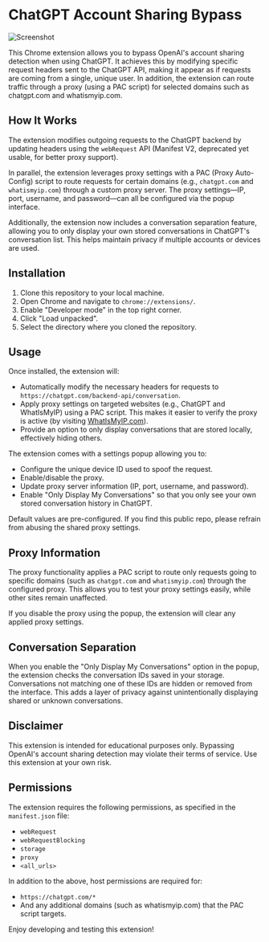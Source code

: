 # ChatGPT Account Sharing Bypass
![Screenshot](https://i.postimg.cc/mDFQmTsR/Cn-P-02022025-114144.png)

This Chrome extension allows you to bypass OpenAI's account sharing detection when using ChatGPT. It achieves this by modifying specific request headers sent to the ChatGPT API, making it appear as if requests are coming from a single, unique user. In addition, the extension can route traffic through a proxy (using a PAC script) for selected domains such as chatgpt.com and whatismyip.com.

## How It Works

The extension modifies outgoing requests to the ChatGPT backend by updating headers using the `webRequest` API (Manifest V2, deprecated yet usable, for better proxy support).

In parallel, the extension leverages proxy settings with a PAC (Proxy Auto-Config) script to route requests for certain domains (e.g., `chatgpt.com` and `whatismyip.com`) through a custom proxy server. The proxy settings—IP, port, username, and password—can all be configured via the popup interface.

Additionally, the extension now includes a conversation separation feature, allowing you to only display your own stored conversations in ChatGPT's conversation list. This helps maintain privacy if multiple accounts or devices are used.

## Installation

1. Clone this repository to your local machine.
2. Open Chrome and navigate to `chrome://extensions/`.
3. Enable "Developer mode" in the top right corner.
4. Click "Load unpacked".
5. Select the directory where you cloned the repository.

## Usage

Once installed, the extension will:
  
- Automatically modify the necessary headers for requests to `https://chatgpt.com/backend-api/conversation`.
- Apply proxy settings on targeted websites (e.g., ChatGPT and WhatIsMyIP) using a PAC script. This makes it easier to verify the proxy is active (by visiting [WhatIsMyIP.com](https://www.whatismyip.com/)).
- Provide an option to only display conversations that are stored locally, effectively hiding others.

The extension comes with a settings popup allowing you to:
  
- Configure the unique device ID used to spoof the request.
- Enable/disable the proxy.
- Update proxy server information (IP, port, username, and password).
- Enable "Only Display My Conversations" so that you only see your own stored conversation history in ChatGPT.

Default values are pre-configured. If you find this public repo, please refrain from abusing the shared proxy settings.

## Proxy Information

The proxy functionality applies a PAC script to route only requests going to specific domains (such as `chatgpt.com` and `whatismyip.com`) through the configured proxy. This allows you to test your proxy settings easily, while other sites remain unaffected.

If you disable the proxy using the popup, the extension will clear any applied proxy settings.

## Conversation Separation

When you enable the "Only Display My Conversations" option in the popup, the extension checks the conversation IDs saved in your storage. Conversations not matching one of these IDs are hidden or removed from the interface. This adds a layer of privacy against unintentionally displaying shared or unknown conversations.

## Disclaimer

This extension is intended for educational purposes only. Bypassing OpenAI's account sharing detection may violate their terms of service. Use this extension at your own risk.

## Permissions

The extension requires the following permissions, as specified in the `manifest.json` file:

- `webRequest`
- `webRequestBlocking`
- `storage`
- `proxy`
- `<all_urls>`

In addition to the above, host permissions are required for:
  
- `https://chatgpt.com/*`
- And any additional domains (such as whatismyip.com) that the PAC script targets.

Enjoy developing and testing this extension!
